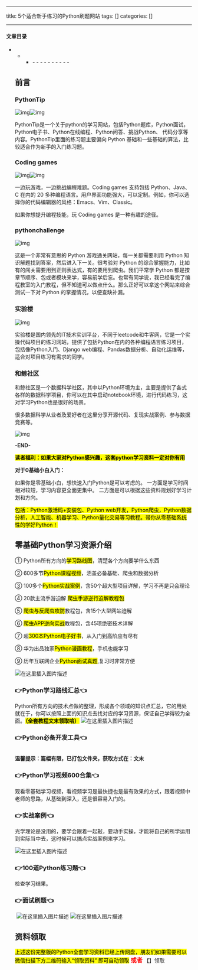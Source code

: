 
--- 
title:  5个适合新手练习的Python刷题网站 
tags: []
categories: [] 

---


#### 文章目录
- - <ul><li>- - - - - - - - - - 


## 前言

### PythonTip

<img src="https://img-blog.csdnimg.cn/img_convert/c97bc98db5f08e9c9ed64dc92b2f248d.png#pic_center" alt="img"><img src="https://img-blog.csdnimg.cn/img_convert/3fb32d1a7724bfdbad6a3f21ad01eb38.png#pic_center" alt="img">

PythonTip是一个关于python的学习网站，包括Python题库，Python面试，Python电子书、Python在线编程、Python问答、挑战Python、 代码分享等内容。PythonTip里面的练习题主要偏向 Python 基础和一些基础的算法，比较适合作为新手的入门练习题。

### Coding games

<img src="https://img-blog.csdnimg.cn/img_convert/dfb5cd564403fa96847a111c57556f86.png#pic_center" alt="img"><img src="https://img-blog.csdnimg.cn/img_convert/002cfbdc89dc35276ea5b0611ede6665.png#pic_center" alt="img">

一边玩游戏，一边挑战编程难题。Coding games 支持包括 Python、Java、C 在内的 20 多种编程语言。用户界面功能强大，可以定制。例如，你可以选择你的代码编辑器的风格：Emacs、Vim、Classic。

如果你想提升编程技能，玩 Coding games 是一种有趣的途径。

### pythonchallenge

<img src="https://img-blog.csdnimg.cn/img_convert/60805442505b393eed65a7e7cdfbc0c9.png#pic_center" alt="img">

这是一个非常有意思的 Python 游戏通关网站，每一关都需要利用 Python 知识解题找到答案，然后进入下一关。很考验对 Python 的综合掌握能力，比如有的闯关需要用到正则表达式，有的要用到爬虫。我们平常学 Python 都是按章节顺序、包或者模块来学，容易前学后忘。也常有同学说，我已经看完了编程教室的入门教程，但不知道可以做点什么。那么正好可以拿这个网站来综合测试一下对 Python 的掌握情况，以便查缺补漏。

### 实验楼

<img src="https://img-blog.csdnimg.cn/img_convert/11e7c6950c8026452d3571d9195013c2.png#pic_center" alt="img">

实验楼是国内领先的IT技术实训平台，不同于leetcode和牛客网，它是一个实操代码项目的练习网站，提供了包括Python在内的各种编程语言练习项目，包括像Python入门、Django web编程、Pandas数据分析、自动化运维等，适合对项目练习有需求的同学。

### 和鲸社区

和鲸社区是一个数据科学社区，其中以Python环境为主，主要是提供了各式各样的数据科学项目，你可以在其中启动notebook环境，进行代码练习，这对学习Python也是很好的场景。

很多数据科学从业者及爱好者在这里分享开源代码、复现实战案例、参与数据竞赛等。

<img src="https://img-blog.csdnimg.cn/img_convert/392a1ed0984eae844e160d3b783cd10e.png#pic_center" alt="img">

**-END-**

<mark>**读者福利：如果大家对Python感兴趣，这套python学习资料一定对你有用**</mark>

**对于0基础小白入门：**

>  
 如果你是零基础小白，想快速入门Python是可以考虑的。 
 一方面是学习时间相对较短，学习内容更全面更集中。 二方面是可以根据这些资料规划好学习计划和方向。 


<mark>包括：Python激活码+安装包、Python web开发，Python爬虫，Python数据分析，人工智能、机器学习、Python量化交易等习教程。带你从零基础系统性的学好Python！</mark>

## 零基础Python学习资源介绍

① Python所有方向的<mark>学习路线图</mark>，清楚各个方向要学什么东西

② 600多节<mark>Python课程视频</mark>，涵盖必备基础、爬虫和数据分析

③ 100多个<mark>Python实战案例</mark>，含50个超大型项目详解，学习不再是只会理论

④ 20款主流手游迫解 <mark>爬虫手游逆行迫解教程包</mark>

⑤ <mark>爬虫与反爬虫攻防</mark>教程包，含15个大型网站迫解

⑥ <mark>爬虫APP逆向实战</mark>教程包，含45项绝密技术详解

⑦ 超<mark>300本Python电子好书</mark>，从入门到高阶应有尽有

⑧ 华为出品独家<mark>Python漫画教程</mark>，手机也能学习

⑨ 历年互联网企业<mark>Python面试真题</mark>,复习时非常方便

<img src="https://img-blog.csdnimg.cn/7c1055f9bb6e41af9262556bdf20e084.png#pic_center" alt="在这里插入图片描述">

### 👉Python学习路线汇总👈

Python所有方向的技术点做的整理，形成各个领域的知识点汇总，它的用处就在于，你可以按照上面的知识点去找对应的学习资源，保证自己学得较为全面。<mark>**（全套教程文末领取哈）**</mark> <img src="https://img-blog.csdnimg.cn/9f969354b48f4e3ab0253e89203deca2.png#pic_center" alt="在这里插入图片描述">

### 👉Python必备开发工具👈

<img src="https://img-blog.csdnimg.cn/img_convert/6be280b059df8debff4a4b52d6a6ad1f.png#pic_center" alt="">

**温馨提示：篇幅有限，已打包文件夹，获取方式在：文末**

### 👉Python学习视频600合集👈

观看零基础学习视频，看视频学习是最快捷也是最有效果的方式，跟着视频中老师的思路，从基础到深入，还是很容易入门的。 <img src="https://img-blog.csdnimg.cn/img_convert/f2a1e9c7368b6ac7d169ab4147b537f4.png#pic_center" alt="">

### 👉实战案例👈

光学理论是没用的，要学会跟着一起敲，要动手实操，才能将自己的所学运用到实际当中去，这时候可以搞点实战案例来学习。

<img src="https://img-blog.csdnimg.cn/6cf364e7eeb64b0da07021bce5a59ec6.png#pic_center" alt="在这里插入图片描述">

### 👉100道Python练习题👈

检查学习结果。<img src="https://img-blog.csdnimg.cn/img_convert/15bc30b75e1de8c9fa2daab3742d4430.png#pic_center" alt="">

### 👉面试刷题👈

<img src="https://img-blog.csdnimg.cn/img_convert/99f6475fb1237ba21e45d55c67bf83f4.png#pic_center" alt="">

<img src="https://img-blog.csdnimg.cn/3360d1bcb588491dac483ff4c30fb05c.png#pic_center" alt="在这里插入图片描述">

<img src="https://img-blog.csdnimg.cn/49fe592a1ae644c2822a1b4a850724cd.png#pic_center" alt="在这里插入图片描述">

## 资料领取

<mark>上述这份完整版的Python全套学习资料已经上传网盘，朋友们如果需要可以微信扫描下方二维码输入“领取资料” 即可自动领取</mark> <font color="red" size="3"> **或者**</font> 【】领取
